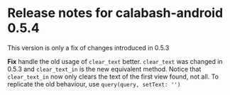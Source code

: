 # Release notes for calabash-android 0.5.4
 
This version is only a fix of changes introduced in 0.5.3
 
**Fix** handle the old usage of `clear_text` better. `clear_text` was changed in 0.5.3 and `clear_text_in` is the new equivalent method. Notice that `clear_text_in` now only clears the text of the first view found, not all. To replicate the old behaviour, use `query(query, setText: '')`